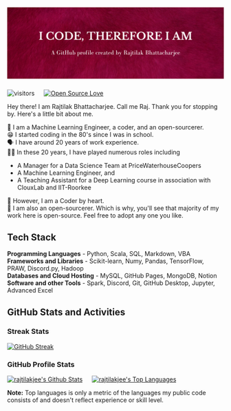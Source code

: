 # ![I code, therefore I am. A GitHub profile by Rajtilak Bhattacharjee](/assets/github-profile-photo.png)

![visitors](https://visitor-badge.laobi.icu/badge?page_id=rajtilakjee) &emsp; [![Open Source Love](https://badges.frapsoft.com/os/v1/open-source.svg?v=103)](https://github.com/ellerbrock/open-source-badges/)

Hey there! I am Rajtilak Bhattacharjee. Call me Raj. Thank you for stopping by. Here's a little bit about me.

🙌 I am a Machine Learning Engineer, a coder, and an open-sourcerer.<br/>
😁 I started coding in the 80's since I was in school.<br/>
🗣️ I have around 20 years of work experience.<br/>
👨‍💻 In these 20 years, I have played numerous roles including
 - A Manager for a Data Science Team at PriceWaterhouseCoopers
 - A Machine Learning Engineer, and
 - A Teaching Assistant for a Deep Learning course in association with ClouxLab and IIT-Roorkee

🥇 However, I am a Coder by heart.<br/>
🔮 I am also an open-sourcerer. Which is why, you'll see that majority of my work here is open-source. Feel free to adopt any one you like.<br/>

## Tech Stack

**Programming Languages** - Python, Scala, SQL, Markdown, VBA<br/>
**Frameworks and Libraries** - Scikit-learn, Numy, Pandas, TensorFlow, PRAW, Discord.py, Hadoop<br/>
**Databases and Cloud Hosting** - MySQL, GitHub Pages, MongoDB, Notion<br/>
**Software and other Tools** - Spark, Discord, Git, GitHub Desktop, Jupyter, Advanced Excel<br/>

## GitHub Stats and Activities

### Streak Stats

[![GitHub Streak](https://streak-stats.demolab.com?user=rajtilakjee&theme=vue)](https://git.io/streak-stats)

### GitHub Profile Stats

<a href="https://github.com/rajtilakjee"><img alt="rajtilakjee's Github Stats" src="https://github-readme-stats.vercel.app/api?username=rajtilakjee&show_icons=true&theme=vue" height="192px"/></a> &emsp; <a href="https://github.com/rajtilakjee/"><img alt="rajtilakjee's Top Languages" src="https://github-readme-stats.vercel.app/api/top-langs/?username=rajtilakjee&langs_count=8&theme=vue" height="192px"/></a>

<b>Note:</b> Top languages is only a metric of the languages my public code consists of and doesn't reflect experience or skill level.

